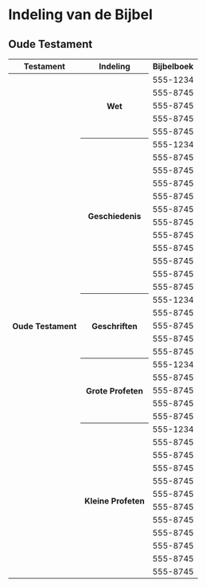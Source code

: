 # Indeling van de Bijbel



## Oude Testament

<table>
  <tr>
  	<th>Testament</th>
    <th>Indeling</th>
    <th>Bijbelboek</td>
  </tr>
  <tr>
  	<th rowspan="39">Oude Testament</th>
    <th rowspan="5">Wet</th>
    <td>555-1234</td>
  </tr>
  <tr>
    <td>555-8745</td>
  </tr>
  <tr>
    <td>555-8745</td>
  </tr>
  <tr>
    <td>555-8745</td>
  </tr>
  <tr>
    <td>555-8745</td>
  </tr>
  <tr>
    <th rowspan="12">Geschiedenis</th>
    <td>555-1234</td>
  </tr>
  <tr>
    <td>555-8745</td>
  </tr>
  <tr>
    <td>555-8745</td>
  </tr>
  <tr>
    <td>555-8745</td>
  </tr>
  <tr>
    <td>555-8745</td>
  </tr>
  <tr>
    <td>555-8745</td>
  </tr>
  <tr>
    <td>555-8745</td>
  </tr>
  <tr>
    <td>555-8745</td>
  </tr>
  <tr>
    <td>555-8745</td>
  </tr>
  <tr>
    <td>555-8745</td>
  </tr>
  <tr>
    <td>555-8745</td>
  </tr>
  <tr>
    <td>555-8745</td>
  </tr>
  <tr>
    <th rowspan="5">Geschriften</th>
    <td>555-1234</td>
  </tr>
  <tr>
    <td>555-8745</td>
  </tr>
  <tr>
    <td>555-8745</td>
  </tr>
  <tr>
    <td>555-8745</td>
  </tr>
  <tr>
    <td>555-8745</td>
  </tr>
  <tr>
    <th rowspan="5">Grote Profeten</th>
    <td>555-1234</td>
  </tr>
  <tr>
    <td>555-8745</td>
  </tr>
  <tr>
    <td>555-8745</td>
  </tr>
  <tr>
    <td>555-8745</td>
  </tr>
  <tr>
    <td>555-8745</td>
  </tr>
  <tr>
    <th rowspan="12">Kleine Profeten</th>
    <td>555-1234</td>
  </tr>
  <tr>
    <td>555-8745</td>
  </tr>
  <tr>
    <td>555-8745</td>
  </tr>
  <tr>
    <td>555-8745</td>
  </tr>
  <tr>
    <td>555-8745</td>
  </tr>
  <tr>
    <td>555-8745</td>
  </tr>
  <tr>
    <td>555-8745</td>
  </tr>
  <tr>
    <td>555-8745</td>
  </tr>
  <tr>
    <td>555-8745</td>
  </tr>
  <tr>
    <td>555-8745</td>
  </tr>
  <tr>
    <td>555-8745</td>
  </tr>
  <tr>
    <td>555-8745</td>
  </tr>
  <tr>
</table>
